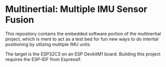 # Multinertial: Multiple IMU Sensor Fusion

This repository contains the embedded software portion of the multinertial project, which
is ment to act as a test bed for fun new ways to do intertial positioning by utlizing multiple
IMU units.

The target is the ESP32C3 on an ESP DevkitM1 board. Building this project requires the ESP-IDF
from Espressif.